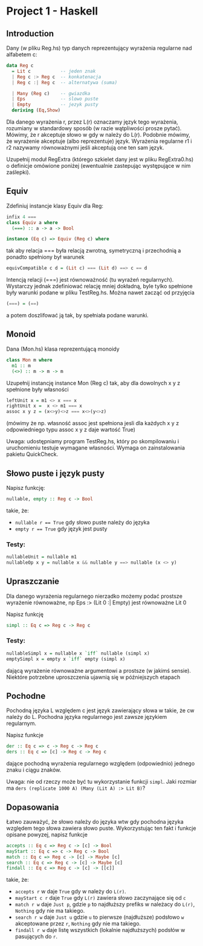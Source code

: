# Project 1 - Haskell

## Introduction

Dany (w pliku Reg.hs) typ danych reprezentujący wyrażenia regularne nad alfabetem c:

```Haskell
data Reg c
  = Lit c           -- jeden znak
  | Reg c :> Reg c  -- konkatenacja
  | Reg c :| Reg c  -- alternatywa (suma)

  | Many (Reg c)    -- gwiazdka
  | Eps             -- slowo puste
  | Empty           -- jezyk pusty
  deriving (Eq,Show)
```

Dla danego wyrażenia r, przez L(r) oznaczamy język tego wyrażenia, rozumiany w standardowy sposób (w razie wątpliwości prosze pytać). Mówimy, że r akceptuje słowo w gdy w należy do L(r). Podobnie mówimy, że wyrażenie akceptuje (albo reprezentuje) język. Wyrażenia regularne r1 i r2 nazywamy równoważnymi jeśli akceptują one ten sam język.

Uzupełnij moduł RegExtra (którego szkielet dany jest w pliku RegExtra0.hs) o definicje omówione poniżej (ewentualnie zastepując występujące w nim zaślepki).

## Equiv
Zdefiniuj instancje klasy Equiv dla Reg:

```Haskell 
infix 4 ===
class Equiv a where
  (===) :: a -> a -> Bool

instance (Eq c) => Equiv (Reg c) where
```
tak aby relacja === była relacją zwrotną, symetryczną i przechodnią a ponadto spełniony był warunek
```Haskell
equivCompatible c d = (Lit c) === (Lit d) ==> c == d
```
Intencją relacji (===) jest równoważność (tu wyrażeń regularnych). Wystarczy jednak zdefiniować relację mniej dokładną, byle tylko spełnione były warunki podane w pliku TestReg.hs. Można nawet zacząć od przyjęcia
```Haskell
(===) = (==)
```
a potem doszlifować ją tak, by spełniała podane warunki.

## Monoid
Dana (Mon.hs) klasa reprezentującą monoidy

```Haskell
class Mon m where
  m1 :: m
  (<>) :: m -> m -> m
```
Uzupełnij instancję instance Mon (Reg c) tak, aby dla dowolnych x y z spełnione były własności
```Haskell
leftUnit x = m1 <> x === x
rightUnit x =  x <> m1 === x
assoc x y z = (x<>y)<>z === x<>(y<>z)
```
(mówimy że np. własność assoc jest spełniona jesli dla każdych x y z odpowiedniego typu assoc x y z daje wartość True)

Uwaga: udostępniamy program TestReg.hs, który po skompilowaniu i uruchomieniu testuje wymagane własności. Wymaga on zainstalowania pakietu QuickCheck.

## Słowo puste i język pusty

Napisz funkcję:
```Haskell
nullable, empty :: Reg c -> Bool
```
takie, że:
 - `nullable r == True` gdy słowo puste należy do języka
 - `empty r == True` gdy język jest pusty

### Testy:
```Haskell
nullableUnit = nullable m1
nullableOp x y = nullable x && nullable y ==> nullable (x <> y)
```

## Upraszczanie
Dla danego wyrażenia regularnego nierzadko możemy podać prostsze wyrażenie równoważne, np Eps :> (Lit 0 :| Empty) jest równoważne Lit 0

Napisz funkcję
```Haskell
simpl :: Eq c => Reg c -> Reg c
```

### Testy:

```Haskell
nullableSimpl x = nullable x `iff` nullable (simpl x)
emptySimpl x = empty x `iff` empty (simpl x)
```

dającą wyrażenie równoważne argumentowi a prostsze (w jakimś sensie). Niektóre potrzebne uproszczenia ujawnią się w późniejszych etapach

## Pochodne

Pochodną języka L względem c jest język zawierający słowa w takie, że cw należy do L. Pochodna języka regularnego jest zawsze językiem regularnym.

Napisz funkcje

```Haskell
der :: Eq c => c -> Reg c -> Reg c
ders :: Eq c => [c] -> Reg c -> Reg c
```

dające pochodną wyrażenia regularnego względem (odpowiednio) jednego znaku i ciągu znaków.

Uwaga: nie od rzeczy może być tu wykorzystanie funkcji `simpl`. Jaki rozmiar ma `ders (replicate 1000 A) (Many (Lit A) :> Lit B)`?

## Dopasowania

Łatwo zauważyć, że słowo należy do języka wtw gdy pochodna języka względem tego słowa zawiera słowo puste. Wykorzystując ten fakt i funkcje opisane powyzej, napisz funkcje
```Haskell
accepts :: Eq c => Reg c -> [c] -> Bool
mayStart :: Eq c => c -> Reg c -> Bool
match :: Eq c => Reg c -> [c] -> Maybe [c]
search :: Eq c => Reg c -> [c] -> Maybe [c]
findall :: Eq c => Reg c -> [c] -> [[c]]
```

takie, że:
 - `accepts r` w daje `True` gdy w należy do `L(r)`.
 - `mayStart c r` daje `True` gdy `L(r)` zawiera słowo zaczynające się od `c`
 - `match r w` daje `Just p`, gdzie `p` to najdłuższy prefiks w należacy do `L(r)`, `Nothing` gdy nie ma takiego.
 - `search r w` daje `Just u` gdzie `u` to pierwsze (najdłuższe) podsłowo `w` akceptowane przez `r`, `Nothing` gdy nie ma takiego.
 - `findall r w` daje listę wszystkich (lokalnie najdłuższych) podsłów w pasujących do `r`.
